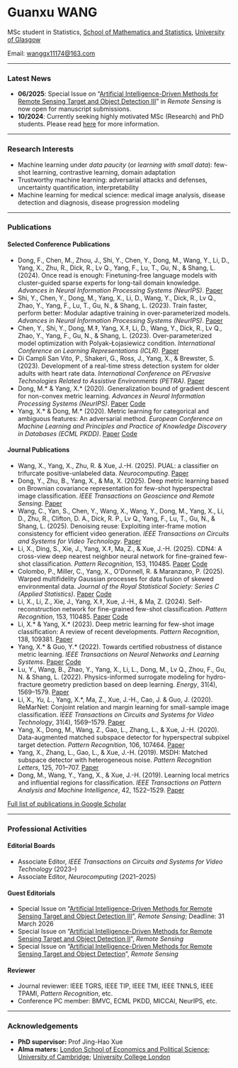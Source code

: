 <head>
<meta name="generator" content="jemdoc, see http://jemdoc.jaboc.net/" />
<meta http-equiv="Content-Type" content="text/html;charset=utf-8" />
<link rel="stylesheet" href="jemdoc.css" type="text/css" />
<title>Guanxu WANG</title>
</head>

# Guanxu WANG

MSc student in Statistics, [School of Mathematics and Statistics](https://www.gla.ac.uk/schools/mathematicsstatistics/), [University of Glasgow](https://www.gla.ac.uk/)

Email: [wanggx11174@163.com](mailto:wanggx11174@163.com)

---

### Latest News

- **06/2025**: Special Issue on “[Artificial Intelligence-Driven Methods for Remote Sensing Target and Object Detection III](https://www.mdpi.com/journal/remotesensing/special_issues/Y63U1I9O94)” in _Remote Sensing_ is now open for manuscript submissions.  
- **10/2024**: Currently seeking highly motivated MSc (Research) and PhD students. Please read [here](https://xiao-chen-yang.github.io/phd) for more information.

---

### Research Interests

- Machine learning under _data paucity_ (or _learning with small data_): few-shot learning, contrastive learning, domain adaptation  
- Trustworthy machine learning: adversarial attacks and defenses, uncertainty quantification, interpretability  
- Machine learning for medical science: medical image analysis, disease detection and diagnosis, disease progression modeling

---

### Publications

#### Selected Conference Publications

- Dong, F., Chen, M., Zhou, J., Shi, Y., Chen, Y., Dong, M., Wang, Y., Li, D., Yang, X., Zhu, R., Dick, R., Lv Q., Yang, F., Lu, T., Gu, N., & Shang, L. (2024). Once read is enough: Finetuning-free language models with cluster-guided sparse experts for long-tail domain knowledge. _Advances in Neural Information Processing Systems (NeurIPS)_. [Paper](https://openreview.net/pdf?id=manHbkpIW6)  
- Shi, Y., Chen, Y., Dong, M., Yang, X., Li, D., Wang, Y., Dick, R., Lv Q., Zhao, Y., Yang, F., Lu, T., Gu, N., & Shang, L. (2023). Train faster, perform better: Modular adaptive training in over-parameterized models. _Advances in Neural Information Processing Systems (NeurIPS)_. [Paper](https://openreview.net/pdf?id=dWDEBW2raJ)  
- Chen, Y., Shi, Y., Dong, M.‡, Yang, X.‡, Li, D., Wang, Y., Dick, R., Lv Q., Zhao, Y., Yang, F., Gu, N., & Shang, L. (2023). Over-parameterized model optimization with Polyak-Łojasiewicz condition. _International Conference on Learning Representations (ICLR)_. [Paper](https://openreview.net/forum?id=aBIpZvMdS56)  
- Di Campli San Vito, P., Shakeri, G., Ross, J., Yang, X., & Brewster, S. (2023). Development of a real-time stress detection system for older adults with heart rate data. _International Conference on PErvasive Technologies Related to Assistive Environments (PETRA)_. [Paper](https://dl.acm.org/doi/10.1145/3594806.3594817)  
- Dong, M.* & Yang, X.* (2020). Generalization bound of gradient descent for non-convex metric learning. _Advances in Neural Information Processing Systems (NeurIPS)_. [Paper](https://proceedings.neurips.cc/paper/2020/hash/6f5e4e86a87220e5d361ad82f1ebc335-Abstract.html) [Code](https://github.com/xyang6/SMILE)  
- Yang, X.* & Dong, M.* (2020). Metric learning for categorical and ambiguous features: An adversarial method. _European Conference on Machine Learning and Principles and Practice of Knowledge Discovery in Databases (ECML PKDD)_. [Paper](https://doi.org/10.1007/978-3-030-67661-2_14) [Code](https://github.com/xyang6/MLadv)

#### Journal Publications

- Wang, X., Yang, X., Zhu, R. & Xue, J.-H. (2025). PUAL: a classifier on trifurcate positive-unlabeled data. _Neurocomputing_. [Paper](https://ieeexplore.ieee.org/document/10918719)  
- Dong, Y., Zhu, B., Yang, X., & Ma, X. (2025). Deep metric learning based on Brownian covariance representation for few-shot hyperspectral image classification. _IEEE Transactions on Geoscience and Remote Sensing_. [Paper](https://www.sciencedirect.com/science/article/pii/S0925231225007520)  
- Wang, C., Yan, S., Chen, Y., Wang, X., Wang, Y., Dong, M., Yang, X., Li, D., Zhu, R., Clifton, D. A., Dick, R. P., Lv Q., Yang, F., Lu, T., Gu, N., & Shang, L. (2025). Denoising reuse: Exploiting inter-frame motion consistency for efficient video generation. _IEEE Transactions on Circuits and Systems for Video Technology_. [Paper](https://ieeexplore.ieee.org/document/10915618)  
- Li, X., Ding, S., Xie, J., Yang, X.‡, Ma, Z., & Xue, J.-H. (2025). CDN4: A cross-view deep nearest neighbor neural network for fine-grained few-shot classification. _Pattern Recognition_, 153, 110485. [Paper](https://www.sciencedirect.com/science/article/pii/S0031320325001268) [Code](https://github.com/ShawnTing1/CDN4)  
- Colombo, P., Miller, C., Yang, X., O'Donnell, R. & Maranzano, P. (2025). Warped multifidelity Gaussian processes for data fusion of skewed environmental data. _Journal of the Royal Statistical Society: Series C (Applied Statistics)_. [Paper](https://academic.oup.com/jrsssc/advance-article/doi/10.1093/jrsssc/qlaf003/8003602) [Code](https://github.com/Pietrostat193/WMFGP)  
- Li, X., Li, Z., Xie, J., Yang, X.‡, Xue, J.-H., & Ma, Z. (2024). Self-reconstruction network for fine-grained few-shot classification. _Pattern Recognition_, 153, 110485. [Paper](https://www.sciencedirect.com/science/article/pii/S003132032400236X) [Code](https://github.com/liz-lut/SRM-main)  
- Li, X.* & Yang, X.* (2023). Deep metric learning for few-shot image classification: A review of recent developments. _Pattern Recognition_, 138, 109381. [Paper](https://www.sciencedirect.com/science/article/pii/S0031320323000821)  
- Yang, X.* & Guo, Y.* (2022). Towards certified robustness of distance metric learning. _IEEE Transactions on Neural Networks and Learning Systems_. [Paper](https://ieeexplore.ieee.org/document/9894380) [Code](https://github.com/xyang6/LMNNPL)  
- Lu, Y., Wang, B., Zhao, Y., Yang, X., Li, L., Dong, M., Lv Q., Zhou, F., Gu, N. & Shang, L. (2022). Physics-informed surrogate modeling for hydro-fracture geometry prediction based on deep learning. _Energy_, 31(4), 1569–1579. [Paper](https://www.sciencedirect.com/science/article/pii/S0360544222010428)  
- Li, X.*, Yu, L.*, Yang, X.*, Ma, Z., Xue, J.-H., Cao, J. & Guo, J. (2020). ReMarNet: Conjoint relation and margin learning for small-sample image classification. _IEEE Transactions on Circuits and Systems for Video Technology_, 31(4), 1569–1579. [Paper](https://ieeexplore.ieee.org/document/9127956)  
- Yang, X., Dong, M., Wang, Z., Gao, L., Zhang, L., & Xue, J.-H. (2020). Data-augmented matched subspace detector for hyperspectral subpixel target detection. _Pattern Recognition_, 106, 107464. [Paper](https://doi.org/10.1016/j.patcog.2020.107464)  
- Yang, X., Zhang, L., Gao, L., & Xue, J.-H. (2019). MSDH: Matched subspace detector with heterogeneous noise. _Pattern Recognition Letters_, 125, 701–707. [Paper](https://doi.org/10.1016/j.patrec.2019.07.014)  
- Dong, M., Wang, Y., Yang, X., & Xue, J.-H. (2019). Learning local metrics and influential regions for classification. _IEEE Transactions on Pattern Analysis and Machine Intelligence_, 42, 1522–1529. [Paper](https://doi.org/10.1109/TPAMI.2019.2914899)

[Full list of publications in Google Scholar](https://scholar.google.com/citations?user=mVzcKggAAAAJ&hl=en)

---

### Professional Activities

#### Editorial Boards

- Associate Editor, _IEEE Transactions on Circuits and Systems for Video Technology_ (2023–)  
- Associate Editor, _Neurocomputing_ (2021–2025)

#### Guest Editorials

- Special Issue on “[Artificial Intelligence-Driven Methods for Remote Sensing Target and Object Detection III](https://www.mdpi.com/journal/remotesensing/special_issues/Y63U1I9O94)”, _Remote Sensing_; Deadline: 31 March 2026  
- Special Issue on “[Artificial Intelligence-Driven Methods for Remote Sensing Target and Object Detection II](https://www.mdpi.com/journal/remotesensing/special_issues/E936A0S61N)”, _Remote Sensing_  
- Special Issue on “[Artificial Intelligence-Driven Methods for Remote Sensing Target and Object Detection](https://www.mdpi.com/journal/remotesensing/special_issues/Driven_Methods)”, _Remote Sensing_

#### Reviewer

- Journal reviewer: IEEE TGRS, IEEE TIP, IEEE TMI, IEEE TNNLS, IEEE TPAMI, _Pattern Recognition_, etc.  
- Conference PC member: BMVC, ECML PKDD, MICCAI, NeurIPS, etc.

---

### Acknowledgements

- **PhD supervisor:** Prof Jing-Hao Xue  
- **Alma maters:** [London School of Economics and Political Science](https://www.lse.ac.uk/); [University of Cambridge](https://www.cam.ac.uk/); [University College London](https://www.ucl.ac.uk/)
